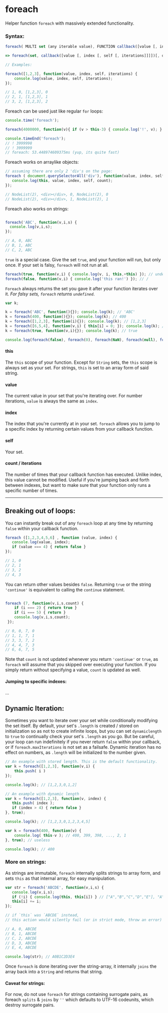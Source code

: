 # foreach
Helper function `foreach` with massively extended functionality.

### Syntax: 
```javascript
foreach( MULTI set (any iterable value), FUNCTION callback([value [, index [, self [, iterations]]]]) {...} , BOOLEAN use_dynamic_length, MULTI modify_this_scope);

=> foreach(set, callback([value [, index [, self [, iterations]]]])[, dynamiclength][, thisArg]);
```
```javascript
// Examples:

foreach([1,2,3], function(value, index, self, iterations) { 
    console.log(value, index, self, iterations); 
});

// 1, 0, [1,2,3], 0
// 2, 1, [1,2,3], 1
// 3, 2, [1,2,3], 2
```
Foreach can be used just like regular `for` loops:

```javascript
console.time('foreach');

foreach(4000000, function(v){ if (v > this-3) { console.log('!', v); } });

console.timeEnd('foreach');
// ! 3999998
// ! 3999999
// foreach: 53.448974609375ms (yup, its quite fast)
```

Foreach works on arraylike objects:
```javascript
// assuming there are only 2 'div's on the page:
foreach ( document.querySelectorAll('div'), function(value, index, self, count) {
   console.log(this, value, index, self, count);
});

// NodeList(2), <div></div>, 0, NodeList(2), 0
// NodeList(2), <div></div>, 1, NodeList(2), 1

```
Foreach also works on strings:
```javascript

foreach('ABC', function(v,i,s) {
  console.log(v,i,s);
});

// A, 0, ABC
// B, 1, ABC
// C, 2, ABC
```
`true` is a special case. Give the set `true`, and your function will run, but only once. If your set is falsy, `foreach` will not run at all.
```javascript
foreach(true, function(v,i) { console.log(v, i, this,+this) }); // undefined, 0, true, 1
foreach(false, function(v,i) { console.log('this ran!') }); // /
```
`Foreach` always returns the set you gave it after your function iterates over it. *For falsy sets, `foreach` returns `undefined`*.
```javascript
var k;

k = foreach('ABC', function(){}); console.log(k); // 'ABC'
k = foreach(400, function(){}); console.log(k); // 400
k = foreach([1,2,3], function(i){}); console.log(k); // [1,2,3]
k = foreach([6,5,4], function(v,i) { this[i] = 0; }); console.log(k); // [0,0,0]
k = foreach(true, function(v,i){}); console.log(k); // true

console.log(foreach(false), foreach(0), foreach(NaN), foreach(null), foreach(''), foreach(undefined)); // all `undefined`
```

#### this

The `this` scope of your function. Except for `String` sets, the `this` scope is always set as your set. For strings, `this` is set to an array form of said string.

#### value

The current value in your set that you're iterating over. For number iterations, `value` is always the same as `index`.

#### index

The index that you're currently at in your set. `foreach` allows you to jump to a specific index by returning certain values from your callback function.

#### self

Your set.

#### count / iterations

The number of times that your callback function has executed. Unlike index, this value cannot be modified. 
Useful if you're jumping back and forth between indexes, but want to make sure that your function only runs a specific number of times.

-----

Breaking out of loops:
-----

You can instantly break out of any `foreach` loop at any time by returning `false` within your callback function.

```javascript
foreach ([1,2,3,4,5,6] , function (value, index) {
   console.log(value, index);
   if (value === 4) { return false }
});

// 1, 0
// 2, 1
// 3, 2
// 4, 3
```
You can return other values besides `false`. Returning `true` or the string `'continue'` is equivalent to calling the `continue` statement.
 
 ```javascript
 
 foreach (7, function(v,i,s,count) { 
     if (i === 2) { return true } 
     if (i === 5) { return }
     console.log(v,i,s,count);
  });
 
 // 0, 0, 7, 0
 // 1, 1, 7, 1
 // 3, 3, 7, 2
 // 4, 4, 7, 3
 // 6, 6, 7, 5
 ```
Note that `count` is not updated whenever you return `'continue'` or `true`, as `foreach` will assume that you skipped over executing your function. If you simply return without specifying a value, `count` is updated as well.

#### Jumping to specific indexes:

...


Dynamic Iteration:
-----
Sometimes you want to iterate over your set while conditionally modifying the set itself. By default, your set's `.length` is created / stored on initialization so as not to create infinite loops, but you can set `dynamiclength` to `true` to continually check your set's `.length` as you go. But be careful, your loop can run indefinitely if you never return `false` within your callback, or if `foreach.maxIterations` is not set as a failsafe. Dynamic iteration has no effect on numbers, as `.length` will be initialized to the number given.

```javascript
// An example with stored length. This is the default functionality.
var k = foreach([1,2,3], function(v,i) { 
    this.push( i )
});

console.log(k); // [1,2,3,0,1,2]

// An example with dynamic length
var k = foreach([1,2,3], function(v, index) {
   this.push( index );
   if (index > 4) { return false } 
}, true);

console.log(k); // [1,2,3,0,1,2,3,4,5]

var k = foreach(400, function(v) {
    console.log( this-v ); // 400, 399, 398, ..., 2, 1
}, true); // useless

console.log(k); // 400
```

### More on strings:

As strings are immutable, `foreach` internally splits strings to array form, and sets `this` as that internal array, for easy manipulation.

```javascript
var str = foreach('ABCDE', function(v,i,s) {
   console.log(v,i,s); 
   if (!i) { console.log(this, this[i]) } // ["A","B","C","D","E"], "A"
   this[i] += i;
});

// if `this` was `ABCDE` instead, 
// this action would silently fail (or in strict mode, throw an error)

// A, 0, ABCDE
// B, 1, ABCDE
// C, 2, ABCDE
// D, 3, ABCDE
// E, 4, ABCDE

console.log(str); // A0B1C2D3E4
```
Once `foreach` is done iterating over the string-array, it internally `joins` the array back into a `String` and returns that string.

#### Caveat for strings:
For now, do not use `foreach` for strings containing surrogate pairs, as foreach `splits` & `joins` by `''` which defaults to UTF-16 codeunits, which destroy surrogate pairs.

